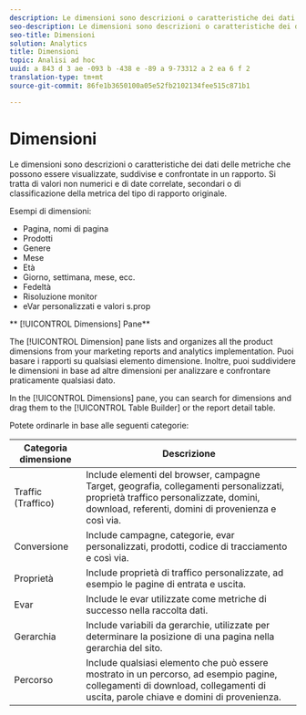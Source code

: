 ```yaml
---
description: Le dimensioni sono descrizioni o caratteristiche dei dati delle metriche che possono essere visualizzate, suddivise e confrontate in un rapporto. Si tratta di valori non numerici e di date correlate, secondari o di classificazione della metrica del tipo di rapporto originale.
seo-description: Le dimensioni sono descrizioni o caratteristiche dei dati delle metriche che possono essere visualizzate, suddivise e confrontate in un rapporto. Si tratta di valori non numerici e di date correlate, secondari o di classificazione della metrica del tipo di rapporto originale.
seo-title: Dimensioni
solution: Analytics
title: Dimensioni
topic: Analisi ad hoc
uuid: a 843 d 3 ae -093 b -438 e -89 a 9-73312 a 2 ea 6 f 2
translation-type: tm+mt
source-git-commit: 86fe1b3650100a05e52fb2102134fee515c871b1

---
```



# Dimensioni

Le dimensioni sono descrizioni o caratteristiche dei dati delle metriche che possono essere visualizzate, suddivise e confrontate in un rapporto. Si tratta di valori non numerici e di date correlate, secondari o di classificazione della metrica del tipo di rapporto originale.

Esempi di dimensioni:

* Pagina, nomi di pagina
* Prodotti
* Genere
* Mese
* Età
* Giorno, settimana, mese, ecc.
* Fedeltà
* Risoluzione monitor
* eVar personalizzati e valori s.prop

** [!UICONTROL Dimensions] Pane**

The [!UICONTROL Dimension] pane lists and organizes all the product dimensions from your marketing reports and analytics implementation. Puoi basare i rapporti su qualsiasi elemento dimensione. Inoltre, puoi suddividere le dimensioni in base ad altre dimensioni per analizzare e confrontare praticamente qualsiasi dato.

In the [!UICONTROL Dimensions] pane, you can search for dimensions and drag them to the [!UICONTROL Table Builder] or the report detail table.

Potete ordinarle in base alle seguenti categorie:

| Categoria dimensione | Descrizione |
|--- |--- |
| Traffic (Traffico) | Include elementi del browser, campagne Target, geografia, collegamenti personalizzati, proprietà traffico personalizzate, domini, download, referenti, domini di provenienza e così via. |
| Conversione   | Include campagne, categorie, evar personalizzati, prodotti, codice di tracciamento e così via. |
| Proprietà | Include proprietà di traffico personalizzate, ad esempio le pagine di entrata e uscita. |
| Evar | Include le evar utilizzate come metriche di successo nella raccolta dati. |
| Gerarchia | Include variabili da gerarchie, utilizzate per determinare la posizione di una pagina nella gerarchia del sito. |
| Percorso | Include qualsiasi elemento che può essere mostrato in un percorso, ad esempio pagine, collegamenti di download, collegamenti di uscita, parole chiave e domini di provenienza. |